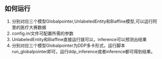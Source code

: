 ## 如何运行
1. 分别对应三个模型Globalpointer,UnlabeledEntity和Biaffine模型,可以运行阿里的医疗大赛数据
2. config.ini文件可配置所需的参数
3. UnlabeledEntity和Biaffine直接运行就可以，inference可以预测出结果
4. 分别对应三个模型Globalpointer为DDP多卡形式，运行脚本run_globalpointer即可，运行ddp_inference或者inference都可得到结果。